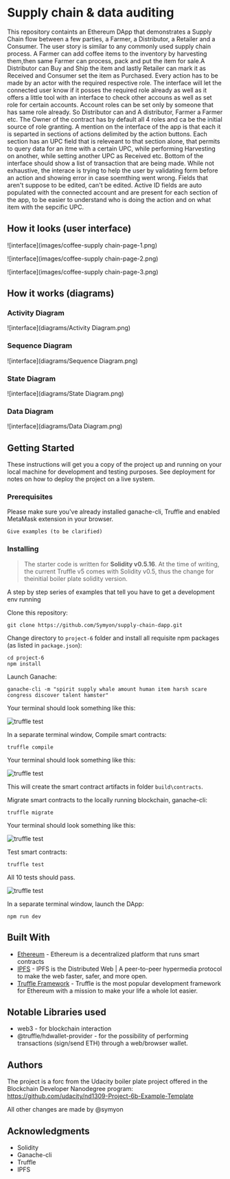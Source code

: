 # Supply chain & data auditing

This repository containts an Ethereum DApp that demonstrates a Supply Chain flow between a few parties, a Farmer, a Distributor, a Retailer and a Consumer. The user story is similar to any commonly used supply chain process. A Farmer can add coffee items to the inventory by harvesting them,then same Farmer can process, pack and put the item for sale.A Distributor can Buy and Ship the item and lastly Retailer can mark it as Received and Consumer set the item as Purchased. Every action has to be made by an actor with the required respective role. The interface will let the connected user know if it posses the required role already as well as it offers a little tool with an interface to check other accouns as well as set role for certain accounts. Account roles can be set only by someone that has same role already. So Distributor can and A distributor, Farmer a Farmer etc. The Owner of the contract has by default all 4 roles and ca be the initial source of role granting. 
A mention on the interface of the app is that each it is separted in sections of actions delimited by the action buttons. Each section has an UPC field that is releveant to that section alone, that permits to query data for an itme with a certain UPC, while performing Harvesting on another, while setting another UPC as Received etc. 
Bottom of the interface should show a list of transaction that are being made.
While not exhaustive, the interace is trying to help the user by validating form before an action and showing error in case soemthing went wrong. Fields that aren't suppose to be edited, can't be edited. Active ID fields are auto populated with the connected account and are present for each section of the app, to be easier to understand who is doing the action and on what item with the sepcific UPC.

## How it looks (user interface)

![interface](images/coffee-supply chain-page-1.png)

![interface](images/coffee-supply chain-page-2.png)

![interface](images/coffee-supply chain-page-3.png)


## How it works (diagrams)
### Activity Diagram
![interface](diagrams/Activity Diagram.png)
### Sequence Diagram
![interface](diagrams/Sequence Diagram.png)
### State Diagram
![interface](diagrams/State Diagram.png)
### Data Diagram
![interface](diagrams/Data Diagram.png)

## Getting Started

These instructions will get you a copy of the project up and running on your local machine for development and testing purposes. See deployment for notes on how to deploy the project on a live system.

### Prerequisites

Please make sure you've already installed ganache-cli, Truffle and enabled MetaMask extension in your browser.

```
Give examples (to be clarified)
```

### Installing

> The starter code is written for **Solidity v0.5.16**. At the time of writing, the current Truffle v5 comes with Solidity v0.5, thus the change for theinitial boiler plate solidity version.

A step by step series of examples that tell you have to get a development env running

Clone this repository:

```
git clone https://github.com/Symyon/supply-chain-dapp.git
```

Change directory to ```project-6``` folder and install all requisite npm packages (as listed in ```package.json```):

```
cd project-6
npm install
```

Launch Ganache:

```
ganache-cli -m "spirit supply whale amount human item harsh scare congress discover talent hamster"
```

Your terminal should look something like this:

![truffle test](images/ganache-cli.png)

In a separate terminal window, Compile smart contracts:

```
truffle compile
```

Your terminal should look something like this:

![truffle test](images/truffle_compile.png)

This will create the smart contract artifacts in folder ```build\contracts```.

Migrate smart contracts to the locally running blockchain, ganache-cli:

```
truffle migrate
```

Your terminal should look something like this:

![truffle test](images/truffle_migrate.png)

Test smart contracts:

```
truffle test
```

All 10 tests should pass.

![truffle test](images/truffle_test.png)

In a separate terminal window, launch the DApp:

```
npm run dev
```

## Built With

* [Ethereum](https://www.ethereum.org/) - Ethereum is a decentralized platform that runs smart contracts
* [IPFS](https://ipfs.io/) - IPFS is the Distributed Web | A peer-to-peer hypermedia protocol
to make the web faster, safer, and more open.
* [Truffle Framework](http://truffleframework.com/) - Truffle is the most popular development framework for Ethereum with a mission to make your life a whole lot easier.

## Notable Libraries used
* web3 - for blockchain interaction
* @truffle/hdwallet-provider - for the possibility of performing transactions (sign/send ETH) through a web/browser wallet.

## Authors

The project is a forc from the Udacity boiler plate project offered in the Blockchain Developer Nanodegree program:
https://github.com/udacity/nd1309-Project-6b-Example-Template

All other changes are made by @symyon

## Acknowledgments

* Solidity
* Ganache-cli
* Truffle
* IPFS
